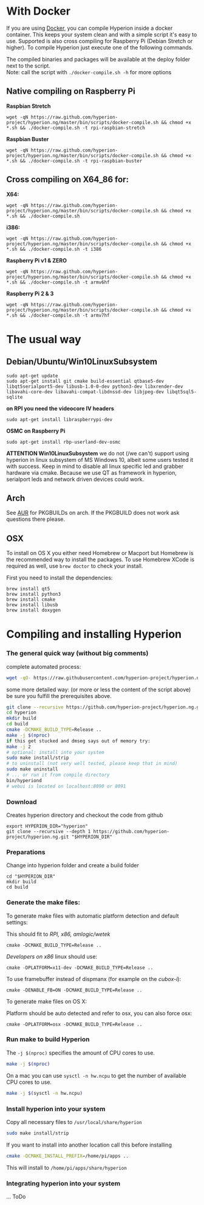 # With Docker
If you are using [Docker](https://www.docker.com/), you can compile Hyperion inside a docker container. This keeps your system clean and with a simple script it's easy to use. Supported is also cross compiling for Raspberry Pi (Debian Stretch or higher). To compile Hyperion just execute one of the following commands.

The compiled binaries and packages will be available at the deploy folder next to the script.<br/>
Note: call the script with `./docker-compile.sh -h` for more options

## Native compiling on Raspberry Pi

**Raspbian Stretch**
```
wget -qN https://raw.github.com/hyperion-project/hyperion.ng/master/bin/scripts/docker-compile.sh && chmod +x *.sh && ./docker-compile.sh -t rpi-raspbian-stretch
```
**Raspbian Buster**
```
wget -qN https://raw.github.com/hyperion-project/hyperion.ng/master/bin/scripts/docker-compile.sh && chmod +x *.sh && ./docker-compile.sh -t rpi-raspbian-buster
```

## Cross compiling on X64_86 for:

**X64:**
```
wget -qN https://raw.github.com/hyperion-project/hyperion.ng/master/bin/scripts/docker-compile.sh && chmod +x *.sh && ./docker-compile.sh
```
**i386:**
```
wget -qN https://raw.github.com/hyperion-project/hyperion.ng/master/bin/scripts/docker-compile.sh && chmod +x *.sh && ./docker-compile.sh -t i386
```
**Raspberry Pi v1 & ZERO**
```
wget -qN https://raw.github.com/hyperion-project/hyperion.ng/master/bin/scripts/docker-compile.sh && chmod +x *.sh && ./docker-compile.sh -t armv6hf
```
**Raspberry Pi 2 & 3**
```
wget -qN https://raw.github.com/hyperion-project/hyperion.ng/master/bin/scripts/docker-compile.sh && chmod +x *.sh && ./docker-compile.sh -t armv7hf
```

# The usual way

## Debian/Ubuntu/Win10LinuxSubsystem

```
sudo apt-get update
sudo apt-get install git cmake build-essential qtbase5-dev libqt5serialport5-dev libusb-1.0-0-dev python3-dev libxrender-dev libavahi-core-dev libavahi-compat-libdnssd-dev libjpeg-dev libqt5sql5-sqlite
```

**on RPI you need the videocore IV headers**

```
sudo apt-get install libraspberrypi-dev
```

**OSMC on Raspberry Pi**
```
sudo apt-get install rbp-userland-dev-osmc
```

**ATTENTION Win10LinuxSubsystem** we do not (/we can't) support using hyperion in linux subsystem of MS Windows 10, albeit some users tested it with success. Keep in mind to disable
all linux specific led and grabber hardware via cmake. Because we use QT as framework in hyperion, serialport leds and network driven devices could work.


## Arch
See [AUR](https://aur.archlinux.org/packages/?O=0&SeB=nd&K=hyperion&outdated=&SB=n&SO=a&PP=50&do_Search=Go) for PKGBUILDs on arch. If the PKGBUILD does not work ask questions there please.


## OSX
To install on OS X you either need Homebrew or Macport but Homebrew is the recommended way to install the packages. To use Homebrew XCode is required as well, use `brew doctor` to check your install.

First you need to install the dependencies:
```
brew install qt5
brew install python3
brew install cmake
brew install libusb
brew install doxygen
```


# Compiling and installing Hyperion

### The general quick way (without big comments)

complete automated process:
```bash
wget -qO- https://raw.githubusercontent.com/hyperion-project/hyperion.ng/master/bin/compile.sh | sh
```

some more detailed way: (or more or less the content of the script above)
be sure you fulfill the prerequisites above.

```bash
git clone --recursive https://github.com/hyperion-project/hyperion.ng.git hyperion
cd hyperion
mkdir build
cd build
cmake -DCMAKE_BUILD_TYPE=Release ..
make -j $(nproc)
if this get stucked and dmseg says out of memory try:
make -j 2
# optional: install into your system
sudo make install/strip
# to uninstall (not very well tested, please keep that in mind)
sudo make uninstall
# ... or run it from compile directory
bin/hyperiond
# webui is located on localhost:8090 or 8091
```


### Download
 Creates hyperion directory and checkout the code from github

```
export HYPERION_DIR="hyperion"
git clone --recursive --depth 1 https://github.com/hyperion-project/hyperion.ng.git "$HYPERION_DIR"
```

### Preparations
Change into hyperion folder and create a build folder
```
cd "$HYPERION_DIR"
mkdir build
cd build
```

### Generate the make files:

To generate make files with automatic platform detection and default settings:

This should fit to *RPI, x86, amlogic/wetek*
```
cmake -DCMAKE_BUILD_TYPE=Release ..
```

*Developers on x86* linux should use:
```
cmake -DPLATFORM=x11-dev -DCMAKE_BUILD_TYPE=Release ..
```

To use framebuffer instead of dispmanx (for example on the *cubox-i*):
```
cmake -DENABLE_FB=ON -DCMAKE_BUILD_TYPE=Release ..
```

To generate make files on OS X:

Platform should be auto detected and refer to osx, you can also force osx:
```
cmake -DPLATFORM=osx -DCMAKE_BUILD_TYPE=Release ..
```

### Run make to build Hyperion
The `-j $(nproc)` specifies the amount of CPU cores to use.
```bash
make -j $(nproc)
```

On a mac you can use ``sysctl -n hw.ncpu`` to get the number of available CPU cores to use.

```bash
make -j $(sysctl -n hw.ncpu)
```

### Install hyperion into your system

Copy all necessary files to ``/usr/local/share/hyperion``
```bash
sudo make install/strip
```

If you want to install into another location call this before installing

```bash
cmake -DCMAKE_INSTALL_PREFIX=/home/pi/apps ..
```
This will install to ``/home/pi/apps/share/hyperion``


### Integrating hyperion into your system

... ToDo
